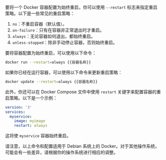 要将一个 Docker 容器配置为始终重启，你可以使用 `--restart` 标志来指定重启策略。以下是一些常见的重启策略：

1. `no`：不重启容器（默认值）。
2. `on-failure`：只有在容器非正常退出时才重启。
3. `always`：无论容器如何退出，都始终重启。
4. `unless-stopped`：除非手动停止容器，否则始终重启。

要将容器配置为始终重启，可以使用以下命令：

```bash
docker run --restart=always {{容器名称}}
```

如果你已经在运行容器，可以使用以下命令来更新重启策略：

```bash
docker update --restart=always {{容器名称}}
```

此外，你还可以在 Docker Compose 文件中使用 `restart` 关键字来配置容器的重启策略。以下是一个示例：

```yaml
version: '3'
services:
  myservice:
    image: myimage
    restart: always
```

这将使 `myservice` 容器始终重启。

请注意，以上命令和配置适用于 Debian 系统上的 Docker。对于其他操作系统，可能会有一些差异，请根据你的操作系统进行相应的调整。